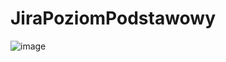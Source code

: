 # JiraPoziomPodstawowy

![image](https://github.com/TomaszOrl/JiraPoziomPodstawowy/assets/137609255/bb2b01b4-0b9e-48c7-82e1-cc04b9814bb5)


